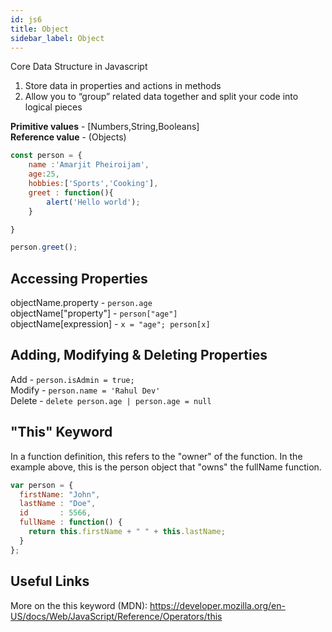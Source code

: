 ```yaml
---
id: js6
title: Object
sidebar_label: Object
---
```


Core Data Structure in Javascript
1. Store data in properties and actions in
methods
2. Allow you to “group” related data
together and split your code into logical
pieces

**Primitive values** - [Numbers,String,Booleans]<br/>
**Reference value** - (Objects)


```js title="Object"
const person = {
    name :'Amarjit Pheiroijam',
    age:25,
    hobbies:['Sports','Cooking'],
    greet : function(){
        alert('Hello world');
    }

}

person.greet();
```
## Accessing Properties

objectName.property - `person.age`<br/>
objectName["property"] - `person["age"]`<br/>
objectName[expression] - `x = "age"; person[x]`<br/>

## Adding, Modifying & Deleting Properties

Add - `person.isAdmin = true;`<br/>
Modify - `person.name = 'Rahul Dev'`<br/>
Delete - `delete person.age | person.age = null`<br/>

## "This" Keyword

In a function definition, this refers to the "owner" of the function.
In the example above, this is the person object that "owns" the fullName function.

```js
var person = {
  firstName: "John",
  lastName : "Doe",
  id       : 5566,
  fullName : function() {
    return this.firstName + " " + this.lastName;
  }
};
```
## Useful Links 
More on the this keyword (MDN): https://developer.mozilla.org/en-US/docs/Web/JavaScript/Reference/Operators/this